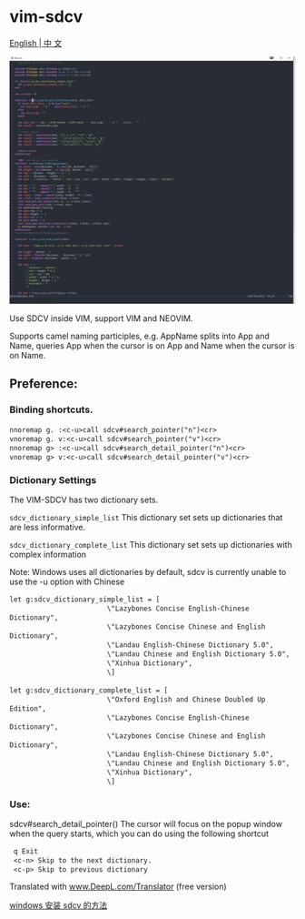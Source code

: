 # vim-sdcv

[ English ](./README.md)|[ 中 文 ](./README.zh-cn.md)

![sdcv](./sdcv_vim.gif)

Use SDCV inside VIM, support VIM and NEOVIM.

Supports camel naming participles, e.g. AppName splits into App and Name, queries App when the cursor is on App and Name when the cursor is on Name.

## Preference:

### Binding shortcuts.
```vimscript
nnoremap g. :<c-u>call sdcv#search_pointer("n")<cr>
vnoremap g. v:<c-u>call sdcv#search_pointer("v")<cr>
nnoremap g> :<c-u>call sdcv#search_detail_pointer("n")<cr>
vnoremap g> v:<c-u>call sdcv#search_detail_pointer("v")<cr>
````

### Dictionary Settings

The VIM-SDCV has two dictionary sets. 

`sdcv_dictionary_simple_list` This dictionary set sets up dictionaries that are less informative.

`sdcv_dictionary_complete_list` This dictionary set sets up dictionaries with complex information

Note: Windows uses all dictionaries by default, sdcv is currently unable to use the -u option with Chinese

````
let g:sdcv_dictionary_simple_list = [
                        \"Lazybones Concise English-Chinese Dictionary",
                        \"Lazybones Concise Chinese and English Dictionary",
                        \"Landau English-Chinese Dictionary 5.0",
                        \"Landau Chinese and English Dictionary 5.0",
                        \"Xinhua Dictionary",
                        \]

let g:sdcv_dictionary_complete_list = [
                        \"Oxford English and Chinese Doubled Up Edition",
                        \"Lazybones Concise English-Chinese Dictionary",
                        \"Lazybones Concise Chinese and English Dictionary",
                        \"Landau English-Chinese Dictionary 5.0",
                        \"Landau Chinese and English Dictionary 5.0",
                        \"Xinhua Dictionary",
                        \]

````

### Use:

sdcv#search_detail_pointer() The cursor will focus on the popup window when the query starts, which you can do using the following shortcut


````
 q Exit
 <c-n> Skip to the next dictionary.
 <c-p> Skip to previous dictionary
````



Translated with www.DeepL.com/Translator (free version)

[windows 安装 sdcv 的方法](./compile-sdcv-in-msys2.md)
